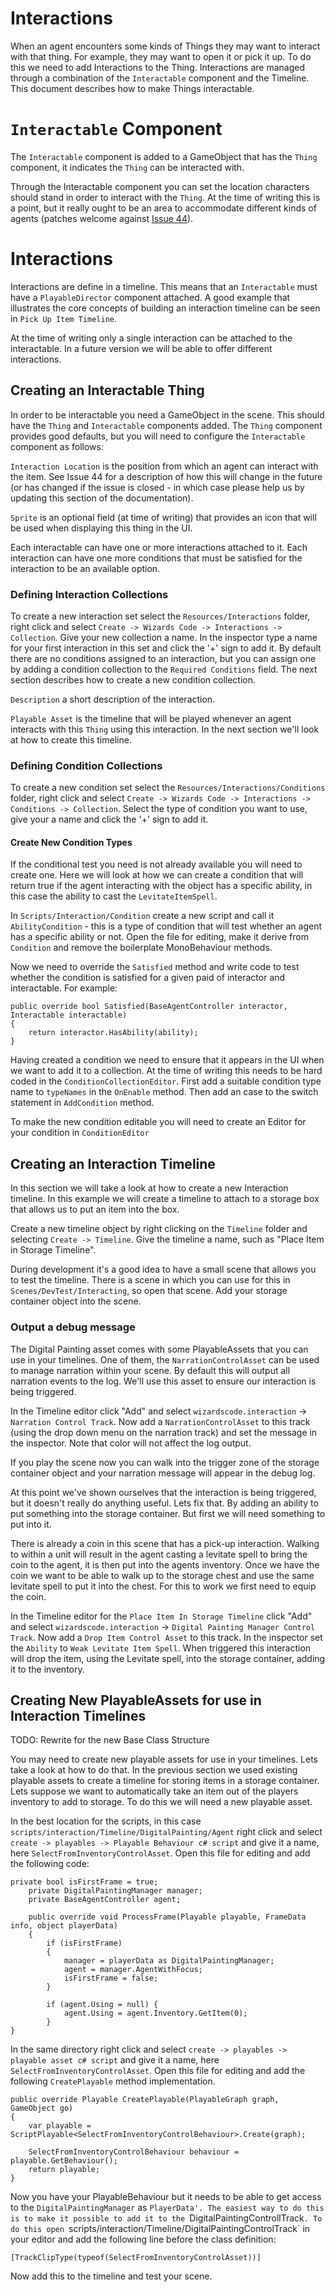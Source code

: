 ﻿# Interactions

When an agent encounters some kinds of Things they may want to interact with that thing. For example, they may want to open it or pick it up. To do this we need to add Interactions to the Thing. Interactions are managed through a combination of the `Interactable` component and the Timeline. This document describes how to make Things interactable.

# `Interactable` Component

The `Interactable` component is added to a GameObject that has the `Thing` component, it indicates the `Thing` can be interacted with.

Through the Interactable component you can set the location characters should stand in order to interact with the `Thing`. At the time of writing this is a point, but it really ought to be an area to accommodate different kinds of agents (patches welcome against [Issue 44](https://github.com/DigitalPainting/DigitalPainting/issues/44)).

# Interactions

Interactions are define in a timeline. This means that an `Interactable` must have a `PlayableDirector` component attached. A good example that illustrates the core concepts of building an interaction timeline can be seen in `Pick Up Item Timeline`.

At the time of writing only a single interaction can be attached to the interactable. In a future version we will be able to offer different interactions.

## Creating an Interactable Thing

In order to be interactable you need a GameObject in the scene. This should have the `Thing` and `Interactable` components added. The `Thing` component provides good defaults, but you will need to configure the `Interactable` component as follows:

`Interaction Location` is the position from which an agent can interact with the item. See Issue 44 for a description of how this will change in the future (or has changed if the issue is closed - in which case please help us by updating this section of the documentation).

`Sprite` is an optional field (at time of writing) that provides an icon that will be used when displaying this thing in the UI.

Each interactable can have one or more interactions attached to it. Each interaction can have one more conditions that must be satisfied for the interaction to be an available option. 

### Defining Interaction Collections

To create a new interaction set select the `Resources/Interactions` folder, right click and select `Create -> Wizards Code -> Interactions -> Collection`. Give your new collection a name. In the inspector type a name for your first interaction in this set and click the '+' sign to add it.  By default there are no conditions assigned to an interaction, but you can assign one by adding a condition collection to the `Required Conditions` field. The next section describes how to create a new condition collection.

`Description` a short description of the interaction. 

`Playable Asset` is the timeline that will be played whenever an agent interacts with this `Thing` using this interaction. In the next section we'll look at how to create this timeline.

### Defining Condition Collections

To create a new condition set select the `Resources/Interactions/Conditions` folder, right click and select `Create -> Wizards Code -> Interactions -> Conditions -> Collection`. Select the type of condition you want to use, give your a name and click the '+' sign to add it.  

#### Create New Condition Types

If the conditional test you need is not already available you will need to create one. Here we will look at how we can create a condition that will return true if the agent interacting with the object has a specific ability, in this case the ability to cast the `LevitateItemSpell`.

In `Scripts/Interaction/Condition` create a new script and call it `AbilityCondition` - this is a type of condition that will test whether an agent has a specific ability or not. Open the file for editing, make it derive from `Condition` and remove the boilerplate MonoBehaviour methods.

Now we need to override the `Satisfied` method and write code to test whether the condition is satisfied for a given paid of interactor and interactable. For example:

```
public override bool Satisfied(BaseAgentController interactor, Interactable interactable)
{
    return interactor.HasAbility(ability);
}
```

Having created a condition we need to ensure that it appears in the UI when we want to add it to a collection. At the time of writing this needs to be hard coded in the `ConditionCollectionEditor`. First add a suitable condition type name to `typeNames` in the `OnEnable` method. Then add an case to the switch statement in `AddCondition` method.

To make the new condition editable you will need to create an Editor for your condition in `ConditionEditor`

## Creating an Interaction Timeline

In this section we will take a look at how to create a new Interaction timeline. In this example we will create a timeline to attach to a storage box that allows us to put an item into the box.

Create a new timeline object by right clicking on the `Timeline` folder and selecting `Create -> Timeline`. Give the timeline a name, such as "Place Item in Storage Timeline".

During development it's a good idea to have a small scene that allows you to test the timeline. There is a scene in which you can use for this in `Scenes/DevTest/Interacting`, so open that scene. Add your storage container object into the scene.

### Output a debug message

The Digital Painting asset comes with some PlayableAssets that you can use in your timelines. One of them, the `NarrationControlAsset` can be used to manage narration within your scene. By default this will output all narration events to the log. We'll use this asset to ensure our interaction is being triggered.

In the Timeline editor click "Add" and select `wizardscode.interaction` -> `Narration Control Track`. Now add a `NarrationControlAsset` to this track (using the drop down menu on the narration track) and set the message in the inspector. Note that color will not affect the log output.

If you play the scene now you can walk into the trigger zone of the storage container object and your narration message will appear in the debug log.

At this point we've shown ourselves that the interaction is being triggered, but it doesn't really do anything useful. Lets fix that. By adding an ability to put something into the storage container. But first we will need something to put into it.

There is already a coin in this scene that has a pick-up interaction. Walking to within a unit will result in the agent casting a levitate spell to bring the coin to the agent, it is then put into the agents inventory. Once we have the coin we want to be able to walk up to the storage chest and use the same levitate spell to put it into the chest. For this to work we first need to equip the coin.

In the Timeline editor for the `Place Item In Storage Timeline` click "Add" and select `wizardscode.interaction` -> `Digital Painting Manager Control Track`. Now add a `Drop Item Control Asset` to this track. In the inspector set the `Ability` to `Weak Levitate Item Spell`. When triggered this interaction will drop the item, using the Levitate spell, into the storage container, adding it to the inventory.

## Creating New PlayableAssets for use in Interaction Timelines

TODO: Rewrite for the new Base Class Structure

You may need to create new playable assets for use in your timelines. Lets take a look at how to do that. In the previous section we used existing playable assets to create a timeline for storing items in a storage container. Lets suppose we want to automatically take an item out of the players inventory to add to storage. To do this we will need a new playable asset.

In the best location for the scripts, in this case `scripts/interaction/Timeline/DigitalPainting/Agent` right click and select `create -> playables -> Playable Behaviour c# script` and give it a name, here `SelectFromInventoryControlAsset`. Open this file for editing and add the following code:

```
private bool isFirstFrame = true;
    private DigitalPaintingManager manager;
    private BaseAgentController agent;

    public override void ProcessFrame(Playable playable, FrameData info, object playerData)
    {
        if (isFirstFrame)
        {
            manager = playerData as DigitalPaintingManager;
            agent = manager.AgentWithFocus;
            isFirstFrame = false;
        }

        if (agent.Using = null) {
            agent.Using = agent.Inventory.GetItem(0);
        }
}
```

In the same directory right click and select `create -> playables -> playable asset c# script` and give it a name, here `SelectFromInventoryControlAsset`. Open this file for editing and add the following `CreatePlayable` method implementation.

```
public override Playable CreatePlayable(PlayableGraph graph, GameObject go)
{
    var playable = ScriptPlayable<SelectFromInventoryControlBehaviour>.Create(graph);

    SelectFromInventoryControlBehaviour behaviour = playable.GetBehaviour();
    return playable;
}
```

Now you have your PlayableBehaviour but it needs to be able to get access to the `DigitalPaintingManager` as `PlayerData'. The easiest way to do this is to make it possible to add it to the `DigitalPaintingControllTrack`. To do this open `scripts/interaction/Timeline/DigitalPaintingControlTrack` in your editor and add the following line before the class definition:

```
[TrackClipType(typeof(SelectFromInventoryControlAsset))]
```

Now add this to the timeline and test your scene.
